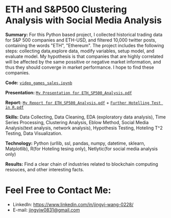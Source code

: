 # ETH and S&P500 Clustering Analysis with Social Media Analysis

**Summary:** For this Python based project, I collected historical trading data for S&amp;P 500 companies and ETH-USD, and filtered 10,000 twitter posts, containing the words "ETH", "Ethereum". The project includes the following steps: collecting data,explore data, modify variables, setup model, and evaluate model. My hypothesis is that companies that are highly correlated will be affected by the same possitive or negative market information, and thus they should converge in market performance. I hope to find these companies.

**Code:** [`video_games_sales.ipynb`](https://github.com/nktnlx/data_analysis_portfolio/blob/main/video_games_sales.ipynb)    

**Presentation:** [`My Presentation for ETH_SP500_Analysis.pdf`](https://github.com/Jing0831/ETH_SP500_Clustering_Analysis/blob/801bbe34b2361cbab5f4cdb3f58386264995c317/ETH_SP500_Analysis_Presentation_JY.pdf)   

**Report:** 
           [`My Report for ETH_SP500_Analysis.pdf`](https://github.com/Jing0831/ETH_SP500_Clustering_Analysis/blob/801bbe34b2361cbab5f4cdb3f58386264995c317/ETH_SP500_Analysis_Report_JY.pdf)
         + [`Further Hotelling Test in R.pdf`](https://github.com/Jing0831/ETH_SP500_Clustering_Analysis/blob/ce8c56e0816115e6e1902d1a868ae8265e312438/Further%20Testing%20in%20R.pdf)

**Skills:** Data Collecting, Data Cleaning, EDA (exploratory data analysis), Time Series Processing, Clustering Analysis, Eblow Method, Social Media Analysis(text analysis, network analysis), Hypothesis Testing, Hoteling T^2 Testing, Data Visualization.  

**Technology:** Python (urllib, ssl, pandas, numpy, datetime, sklearn, Matplotlib), R(for Hoteling tesing only), Netlytic(for social media analysis only)

**Results:** Find a clear chain of industries related to blockchain computing resouces, and other interesting facts.  

# Feel Free to Contact Me:
- LinkedIn: https://www.linkedin.com/in/jingyi-wang-0228/
- E-mail: jingyiw0831@gmail.com
